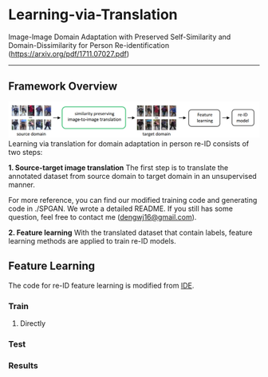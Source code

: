 # Learning-via-Translation
Image-Image Domain Adaptation with Preserved Self-Similarity and Domain-Dissimilarity for Person Re-identification (https://arxiv.org/pdf/1711.07027.pdf) 

----------
## Framework Overview
![](./pics/fig1.PNG)
Learning via translation for domain adaptation in person re-ID consists of two steps:

**1. Source-target image translation**
The first step is to translate the annotated dataset from source domain to target domain in an unsupervised manner.

For more reference, you can find our modified training code and generating code in ./SPGAN. We wrote a detailed README. If you still has some question, feel free to contact me (dengwj16@gmail.com).

**2. Feature learning**
With the translated dataset that contain labels, feature learning methods are applied to train re-ID models.

## Feature Learning
The code for re-ID feature learning is modified from [IDE](https://github.com/zhunzhong07/IDE-baseline-Market-1501). 

### Train

 1. Directly

### Test

### Results